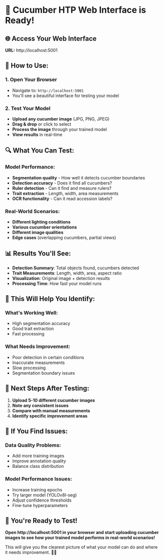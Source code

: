 # 🎉 Cucumber HTP Web Interface is Ready!

## 🌐 **Access Your Web Interface**

**URL:** http://localhost:5001

## 🚀 **How to Use:**

### **1. Open Your Browser**
- Navigate to: `http://localhost:5001`
- You'll see a beautiful interface for testing your model

### **2. Test Your Model**
- **Upload any cucumber image** (JPG, PNG, JPEG)
- **Drag & drop** or click to select
- **Process the image** through your trained model
- **View results** in real-time

## 🔍 **What You Can Test:**

### **Model Performance:**
- **Segmentation quality** - How well it detects cucumber boundaries
- **Detection accuracy** - Does it find all cucumbers?
- **Ruler detection** - Can it find and measure rulers?
- **Trait extraction** - Length, width, area measurements
- **OCR functionality** - Can it read accession labels?

### **Real-World Scenarios:**
- **Different lighting conditions**
- **Various cucumber orientations**
- **Different image qualities**
- **Edge cases** (overlapping cucumbers, partial views)

## 📊 **Results You'll See:**

- **Detection Summary**: Total objects found, cucumbers detected
- **Trait Measurements**: Length, width, area, aspect ratio
- **Visualization**: Original image + detection results
- **Processing Time**: How fast your model runs

## 🎯 **This Will Help You Identify:**

### **What's Working Well:**
- High segmentation accuracy
- Good trait extraction
- Fast processing

### **What Needs Improvement:**
- Poor detection in certain conditions
- Inaccurate measurements
- Slow processing
- Segmentation boundary issues

## 🚀 **Next Steps After Testing:**

1. **Upload 5-10 different cucumber images**
2. **Note any consistent issues**
3. **Compare with manual measurements**
4. **Identify specific improvement areas**

## 🔧 **If You Find Issues:**

### **Data Quality Problems:**
- Add more training images
- Improve annotation quality
- Balance class distribution

### **Model Performance Issues:**
- Increase training epochs
- Try larger model (YOLOv8l-seg)
- Adjust confidence thresholds
- Fine-tune hyperparameters

## 🎉 **You're Ready to Test!**

**Open http://localhost:5001 in your browser and start uploading cucumber images to see how your trained model performs in real-world scenarios!**

This will give you the clearest picture of what your model can do and where it needs improvement. 🥒✨
